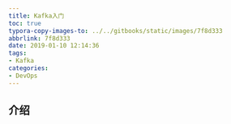 ```yaml
---
title: Kafka入门
toc: true
typora-copy-images-to: ../../gitbooks/static/images/7f8d333
abbrlink: 7f8d333
date: 2019-01-10 12:14:36
tags:
- Kafka
categories:
- DevOps
---
```



## 介绍